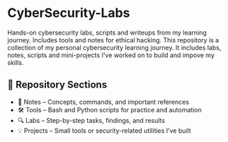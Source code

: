 # CyberSecurity-Labs
Hands-on cybersecurity labs, scripts and writeups from my learning journey. Includes tools and notes for ethical hacking. 
This repository is a collection of my personal cybersecurity learning journey.
It includes labs, notes, scripts and mini-projects I've worked on to build and impove my skills.

## 📂 Repository Sections

- 📝 Notes – Concepts, commands, and important references  
- 🛠️ Tools – Bash and Python scripts for practice and automation  
- 🔍 Labs – Step-by-step tasks, findings, and results  
- 💡 Projects – Small tools or security-related utilities I’ve built
